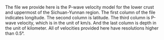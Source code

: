 The file we provide here is the P-wave velocity model for the lower crust and uppermost of the Sichuan-Yunnan region. The first column of the file indicates longitude. The second column is latitude. The third column is P-wave velocity, which is in the unit of km/s. And the last column is depth in the unit of kilometer. All of velocities provided here have resolutions higher than 0.5°.
